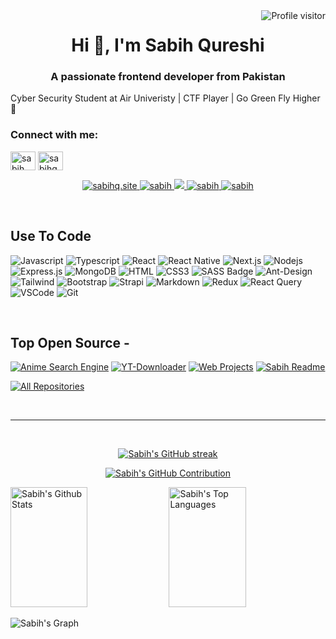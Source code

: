 <a href="https://komarev.com/ghpvc/?username=Ki11switch12">
  <img align="right" src="https://komarev.com/ghpvc/?username=Ki11switch12&label=Visitors&color=0e75b6&style=flat" alt="Profile visitor" />
</a>

<h1 align="center">Hi 👋, I'm Sabih Qureshi</h1>
<h3 align="center">A passionate frontend developer from Pakistan</h3>
<p>Cyber Security Student at Air Univeristy | CTF Player | Go Green Fly Higher 🥦 </p>


<h3 align="left">Connect with me:</h3>
<p align="left">
<a href="https://linkedin.com/in/sabih qureshi" target="blank"><img align="center" src="https://raw.githubusercontent.com/rahuldkjain/github-profile-readme-generator/master/src/images/icons/Social/linked-in-alt.svg" alt="sabih qureshi" height="30" width="40" /></a>
<a href="https://instagram.com/sabihqureshi.jpg" target="blank"><img align="center" src="https://raw.githubusercontent.com/rahuldkjain/github-profile-readme-generator/master/src/images/icons/Social/instagram.svg" alt="sabihqureshi.jpg" height="30" width="40" /></a>
</p>

<!-- 
<h3 align="center">
        <samp>&gt; Hey There!, I am
                Sabih Qureshi
        </samp>
</h3>

<p align="center"> 
  <samp>
   
   
  </samp>
</p> -->

<p align="center">
 <a href="https://sabihq.site" target="blank">
  <img src="https://img.shields.io/badge/Website-DC143C?style=for-the-badge&logo=medium&logoColor=white" alt="sabihq.site" />
 </a>
 <a href="https://www.linkedin.com/in/sabih-qureshi-954b2b26b/" target="_blank">
  <img src="https://img.shields.io/badge/LinkedIn-0077B5?style=for-the-badge&logo=linkedin&logoColor=white" alt="sabih"/>
 </a>
 <!-- <a href="https://dev.to/sabih" target="_blank">
  <img src="https://img.shields.io/badge/dev.to-0A0A0A?style=for-the-badge&logo=dev.to&logoColor=white" alt="sabih" />
 </a> -->
 <a href="https://twitter.com/sabihqureshi" target="_blank">
  <img src="https://img.shields.io/badge/Twitter-1DA1F2?style=for-the-badge&logo=twitter&logoColor=white" />
 </a>
 <a href="https://www.instagram.com/sabihqureshi.jpg" target="_blank">
  <img src="https://img.shields.io/badge/Instagram-fe4164?style=for-the-badge&logo=instagram&logoColor=white" alt="sabih" />
 </a> 
 <a href="https://www.facebook.com/sabih.qureshi.12" target="_blank">
  <img src="https://img.shields.io/badge/Facebook-20BEFF?&style=for-the-badge&logo=facebook&logoColor=white" alt="sabih"  />
  </a> 
</p>
<br />

<!-- About Section -->

<!-- # About me

<p>
 <img align="right" width="350" src="/assets/programmer.gif" alt="Coding gif" />
  
 
 
</p>

<br/>
<br/>
<br/> -->

## Use To Code

![Javascript](https://img.shields.io/badge/Javascript-F0DB4F?style=for-the-badge&labelColor=black&logo=javascript&logoColor=F0DB4F)
![Typescript](https://img.shields.io/badge/Typescript-007acc?style=for-the-badge&labelColor=black&logo=typescript&logoColor=007acc)
![React](https://img.shields.io/badge/-React-61DBFB?style=for-the-badge&labelColor=black&logo=react&logoColor=61DBFB)
![React Native](https://img.shields.io/badge/React_Native-20232A?style=for-the-badge&logo=react&logoColor=61DAFB)
![Next.js](https://img.shields.io/badge/next.js-000000?style=for-the-badge&logo=nextdotjs&logoColor=white)
![Nodejs](https://img.shields.io/badge/Nodejs-3C873A?style=for-the-badge&labelColor=black&logo=node.js&logoColor=3C873A)
![Express.js](https://img.shields.io/badge/Express.js-000000?style=for-the-badge&logo=express&logoColor=white)
![MongoDB](https://img.shields.io/badge/MongoDB-4EA94B?style=for-the-badge&logo=mongodb&logoColor=white)
![HTML](https://img.shields.io/badge/HTML5-E34F26?style=for-the-badge&logo=html5&logoColor=white)
![CSS3](https://img.shields.io/badge/CSS3-1572B6?style=for-the-badge&logo=css3&logoColor=white)
![SASS Badge](https://img.shields.io/badge/Sass-CC6699?style=for-the-badge&logo=sass&logoColor=white)
![Ant-Design](https://img.shields.io/badge/AntDesign-0170FE?style=for-the-badge&logo=antdesign&logoColor=white)
![Tailwind](https://img.shields.io/badge/Tailwind_CSS-092749?style=for-the-badge&logo=tailwindcss&logoColor=06B6D4&labelColor=000000)
![Bootstrap](https://img.shields.io/badge/Bootstrap-563D7C?style=for-the-badge&logo=bootstrap&logoColor=white)
![Strapi](https://img.shields.io/badge/strapi-2E7EEA?style=for-the-badge&logo=strapi&logoColor=white)
![Markdown](https://img.shields.io/badge/Markdown-000000?style=for-the-badge&logo=markdown&logoColor=white)
![Redux](https://img.shields.io/badge/Redux-593D88?style=for-the-badge&logo=redux&logoColor=white)
![React Query](https://img.shields.io/badge/-React_Query-FF4154?style=for-the-badge&logo=react%20query&logoColor=white)
![VSCode](https://img.shields.io/badge/Visual_Studio-0078d7?style=for-the-badge&logo=visual%20studio&logoColor=white)
![Git](https://img.shields.io/badge/Git-F05032?style=for-the-badge&logo=git&logoColor=white)

<br/>

## Top Open Source -

[![Anime Search Engine](https://github-readme-stats.vercel.app/api/pin/?username=Ki11switch12&repo=anime-search-engine&border_color=7F3FBF&bg_color=0D1117&title_color=C9D1D9&text_color=8B949E&icon_color=7F3FBF)](https://github.com/Ki11switch12/anime-search-engine)
[![YT-Downloader](https://github-readme-stats.vercel.app/api/pin/?username=Ki11switch12&repo=YT-downloader&border_color=7F3FBF&bg_color=0D1117&title_color=C9D1D9&text_color=8B949E&icon_color=7F3FBF)](https://github.com/Ki11switch12/YT-downloader)
[![Web Projects](https://github-readme-stats.vercel.app/api/pin/?username=Ki11switch12&repo=web-projects&border_color=7F3FBF&bg_color=0D1117&title_color=C9D1D9&text_color=8B949E&icon_color=7F3FBF)](https://github.com/Ki11switch12/web-projects)
[![Sabih Readme](https://github-readme-stats.vercel.app/api/pin/?username=sabih&repo=Ki11switch12&border_color=7F3FBF&bg_color=0D1117&title_color=C9D1D9&text_color=8B949E&icon_color=7F3FBF)](https://github.com/Ki11switch12/Ki11switch12)

<p align="left">
  <a href="https://github.com/Ki11switch12?tab=repositories" target="_blank"><img alt="All Repositories" title="All Repositories" src="https://img.shields.io/badge/-All%20Repos-2962FF?style=for-the-badge&logo=koding&logoColor=white"/></a>
</p>

<br/>
<hr/>
<br/>

<p align="center">
  <a href="https://github.com/Ki11switch12">
    <img src="https://github-readme-streak-stats.herokuapp.com/?user=Ki11switch12&theme=radical&border=7F3FBF&background=0D1117" alt="Sabih's GitHub streak"/>
  </a>
</p>

<p align="center">
  <a href="https://github.com/Ki11switch12">
    <img src="https://github-profile-summary-cards.vercel.app/api/cards/profile-details?username=Ki11switch12&theme=radical" alt="Sabih's GitHub Contribution"/>
  </a>
</p>

<a> 
    <a href="https://github.com/sabih"><img alt="Sabih's Github Stats" src="https://denvercoder1-github-readme-stats.vercel.app/api?username=Ki11switch12&show_icons=true&count_private=true&theme=react&border_color=7F3FBF&bg_color=0D1117&title_color=F85D7F&icon_color=F8D866" height="192px" width="49.5%"/></a>
  <a href="https://github.com/sabih"><img alt="Sabih's Top Languages" src="https://denvercoder1-github-readme-stats.vercel.app/api/top-langs/?username=Ki11switch12&langs_count=8&layout=compact&theme=react&border_color=7F3FBF&bg_color=0D1117&title_color=F85D7F&icon_color=F8D866" height="192px" width="49.5%"/></a>
  <br/>
</a>

![Sabih's Graph](https://github-readme-activity-graph.vercel.app/graph?username=sabih&custom_title=Sabih's%20GitHub%20Activity%20Graph&bg_color=0D1117&color=7F3FBF&line=7F3FBF&point=7F3FBF&area_color=FFFFFF&title_color=FFFFFF&area=true)
